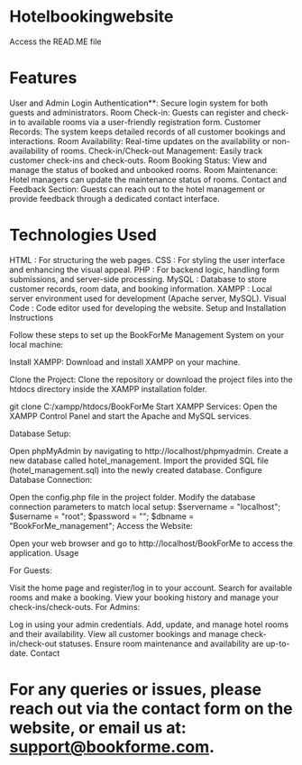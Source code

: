 # Hotelbookingwebsite

Access the READ.ME file 

# Features

User and Admin Login Authentication**: Secure login system for both guests and administrators.
Room Check-in: Guests can register and check-in to available rooms via a user-friendly registration form.
Customer Records: The system keeps detailed records of all customer bookings and interactions.
Room Availability: Real-time updates on the availability or non-availability of rooms.
Check-in/Check-out Management: Easily track customer check-ins and check-outs.
Room Booking Status: View and manage the status of booked and unbooked rooms.
Room Maintenance: Hotel managers can update the maintenance status of rooms.
Contact and Feedback Section: Guests can reach out to the hotel management or provide feedback through a dedicated contact interface.

# Technologies Used

HTML : For structuring the web pages.
CSS : For styling the user interface and enhancing the visual appeal.
PHP : For backend logic, handling form submissions, and server-side processing.
MySQL : Database to store customer records, room data, and booking information.
XAMPP : Local server environment used for development (Apache server, MySQL).
Visual Code : Code editor used for developing the website.
Setup and Installation Instructions

Follow these steps to set up the BookForMe Management System on your local machine:

Install XAMPP: Download and install XAMPP on your machine.

Clone the Project: Clone the repository or download the project files into the htdocs directory inside the XAMPP installation folder.

git clone <repository-url> C:/xampp/htdocs/BookForMe
Start XAMPP Services: Open the XAMPP Control Panel and start the Apache and MySQL services.

Database Setup:

Open phpMyAdmin by navigating to http://localhost/phpmyadmin.
Create a new database called hotel_management.
Import the provided SQL file (hotel_management.sql) into the newly created database.
Configure Database Connection:

Open the config.php file in the project folder.
Modify the database connection parameters to match local setup:
$servername = "localhost";
$username = "root";
$password = "";
$dbname = "BookForMe_management";
Access the Website:

Open your web browser and go to http://localhost/BookForMe to access the application.
Usage

For Guests:

Visit the home page and register/log in to your account.
Search for available rooms and make a booking.
View your booking history and manage your check-ins/check-outs.
For Admins:

Log in using your admin credentials.
Add, update, and manage hotel rooms and their availability.
View all customer bookings and manage check-in/check-out statuses.
Ensure room maintenance and availability are up-to-date.
Contact

# For any queries or issues, please reach out via the contact form on the website, or email us at: support@bookforme.com.